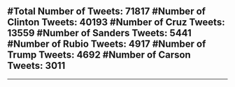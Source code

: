 #Total Number of Tweets: 71817 
#Number of Clinton Tweets: 40193
#Number of Cruz Tweets: 13559
#Number of Sanders Tweets: 5441
#Number of Rubio Tweets: 4917
#Number of Trump Tweets: 4692
#Number of Carson Tweets: 3011
---
---
